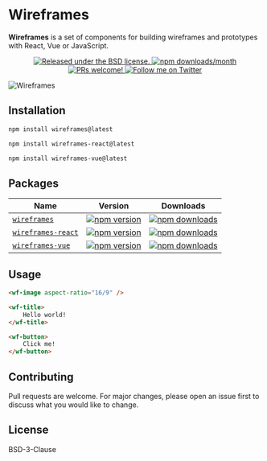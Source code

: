 # Wireframes

**Wireframes** is a set of components for building wireframes and prototypes with React, Vue or JavaScript.

<p align="center">
  <a href="./LICENSE">
    <img alt="Released under the BSD license." src="https://img.shields.io/badge/license-BSD-blue.svg"  />
  </a>
  <a href="https://www.npmjs.com/package/wireframes">
    <img alt="npm downloads/month" src="https://img.shields.io/npm/dm/wireframes"  />
  </a>
  <a href="../../issues">
    <img alt="PRs welcome!" src="https://img.shields.io/badge/PRs-welcome-brightgreen.svg?style=flat"  />
  </a>
  <a href="https://twitter.com/salteadorneodev">
    <img alt="Follow me on Twitter" src="https://img.shields.io/twitter/follow/salteadorneodev.svg?label=follow+@salteadorneodev&style=social&logo=twitter"/>
  </a>
</p>

![Wireframes](https://raw.githubusercontent.com/salteadorneo/wireframes/main/src/assets/og.png)

## Installation

```bash
npm install wireframes@latest
```
```bash
npm install wireframes-react@latest
```
```bash
npm install wireframes-vue@latest
```

## Packages

| Name | Version | Downloads |
| - | - | - |
| [`wireframes`](https://github.com/salteadorneo/wireframes/tree/main) | [![npm version](https://img.shields.io/npm/v/wireframes.svg)](https://www.npmjs.com/package/wireframes) | [![npm downloads](https://img.shields.io/npm/dt/wireframes.svg)](https://www.npmjs.com/package/wireframes) |
| [`wireframes-react`](https://github.com/salteadorneo/wireframes/tree/main/packages/wireframes-react) | [![npm version](https://img.shields.io/npm/v/wireframes-react.svg)](https://www.npmjs.com/package/wireframes-react) | [![npm downloads](https://img.shields.io/npm/dt/wireframes-react.svg)](https://www.npmjs.com/package/wireframes-react) |
| [`wireframes-vue`](https://github.com/salteadorneo/wireframes/tree/main/packages/wireframes-vue) | [![npm version](https://img.shields.io/npm/v/wireframes-vue.svg)](https://www.npmjs.com/package/wireframes-vue) | [![npm downloads](https://img.shields.io/npm/dt/wireframes-vue.svg)](https://www.npmjs.com/package/wireframes-vue) |

## Usage

```html
<wf-image aspect-ratio="16/9" />

<wf-title>
    Hello world!
</wf-title>

<wf-button>
    Click me!
</wf-button>
```

## Contributing

Pull requests are welcome. For major changes, please open an issue first to discuss what you would like to change.

## License

BSD-3-Clause